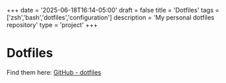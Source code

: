 +++
date = '2025-06-18T16:14-05:00'
draft = false
title = 'Dotfiles'
tags = ['zsh','bash','dotfiles','configuration']
description = 'My personal dotfiles repository'
type = 'project'
+++

# Dotfiles

Find them here: [GitHub - dotfiles](https://www.github.com/LordHerdier/dotfiles)
